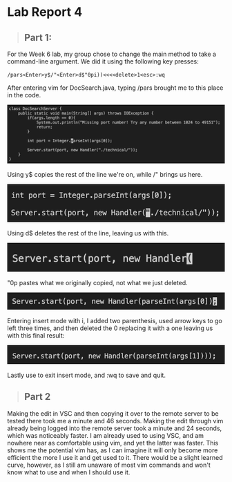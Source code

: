 # Lab Report 4

> ## Part 1:
For the Week 6 lab, my group chose to change the main method to take a command-line argument. We did it using the following key presses:
```
/pars<Enter>y$/"<Enter>d$"0pi))<<<<delete>1<esc>:wq
```
After entering vim for DocSearch.java, typing /pars<Enter> brought me to this place in the code.

  ![Image](findparse<Enter>.png)
  
Using y$ copies the rest of the line we're on, while /"<Enter> brings us here.
  
  ![Image](find".png)
  
  Using d$ deletes the rest of the line, leaving us with this.
  
  ![Image](d$.png)
  
  "0p pastes what we originally copied, not what we just deleted.
  
  ![Image]("0p.png)
  
  Entering insert mode with i, I added two parenthesis, used arrow keys to go left three times, and then deleted the 0 replacing it with a one leaving us with this final result:
  
  ![Image](finalResult.png)
  
  Lastly use <esc> to exit insert mode, and :wq to save and quit.
  
> ## Part 2

  Making the edit in VSC and then copying it over to the remote server to be tested there took me a minute and 46 seconds. Making the edit through vim already being logged into the remote server took a minute and 24 seconds, which was noticeably faster. I am already used to using VSC, and am nowhere near as comfortable using vim, and yet the latter was faster. This shows me the potential vim has, as I can imagine it will only become more efficient the more I use it and get used to it. There would be a slight learned curve, however, as I still am unaware of most vim commands and won't know what to use and when I should use it.
